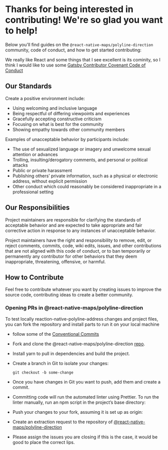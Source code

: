 # Thanks for being interested in contributing! We're so glad you want to help!

Below you'll find guides on the `@react-native-maps/polyline-direction` community, code of conduct, and how to get started contributing:

We really like React and some things that I see excellent is its cominity, so I think I would like to use some [Gatsby Contributor Covenant Code of Conduct](https://www.gatsbyjs.org/contributing/code-of-conduct/)

## Our Standards

Create a positive environment include:

- Using welcoming and inclusive language
- Being respectful of differing viewpoints and experiences
- Gracefully accepting constructive criticism
- Focusing on what is best for the community
- Showing empathy towards other community members

Examples of unacceptable behavior by participants include:

- The use of sexualized language or imagery and unwelcome sexual attention or advances
- Trolling, insulting/derogatory comments, and personal or political attacks
- Public or private harassment
- Publishing others’ private information, such as a physical or electronic address, without explicit permission
- Other conduct which could reasonably be considered inappropriate in a professional setting

## Our Responsibilities

Project maintainers are responsible for clarifying the standards of acceptable behavior and are expected to take appropriate and fair corrective action in response to any instances of unacceptable behavior.

Project maintainers have the right and responsibility to remove, edit, or reject comments, commits, code, wiki edits, issues, and other contributions that are not aligned with this code of conduct, or to ban temporarily or permanently any contributor for other behaviors that they deem inappropriate, threatening, offensive, or harmful.

## How to Contribute

Feel free to contribute whatever you want by creating issues to improve the source code, contributing ideas to create a better community.

### Opening PRs in @react-native-maps/polyline-direction

To test locally reaction-native-polyline-address changes and project files,
you can fork the repository and install parts to run it on your local machine

- follow some of the [Conventional Commits](https://www.conventionalcommits.org/en/v1.0.0-beta.4/)
- Fork and clone the @react-native-maps/polyline-direction [repo](https://github.com/wootsbot/react-native-polyline-direction).
- Install yarn to pull in dependencies and build the project.
- Create a branch in Git to isolate your changes:

  ```shell
  git checkout -b some-change
  ```

- Once you have changes in Git you want to push, add them and create a commit.
- Committing code will run the automated linter using Prettier. To run the linter manually, run an npm script in the project’s base directory:
- Push your changes to your fork, assuming it is set up as origin:
- Create an extraction request to the repository of [@react-native-maps/polyline-direction](https://github.com/wootsbot/@react-native-maps/polyline-direction)
- Please assign the issues you are closing if this is the case, it would be good to place the correct lips.
